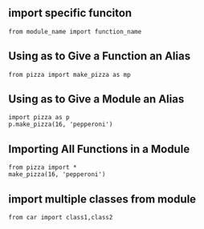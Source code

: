 ## import specific funciton 
    from module_name import function_name
## Using as to Give a Function an Alias
    from pizza import make_pizza as mp  
## Using as to Give a Module an Alias
    import pizza as p
    p.make_pizza(16, 'pepperoni')
## Importing All Functions in a Module
    from pizza import *
    make_pizza(16, 'pepperoni')  
## import multiple classes from module  

    from car import class1,class2  
